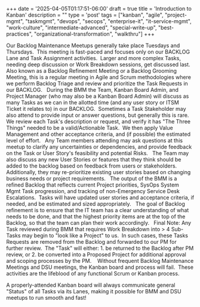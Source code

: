 +++
date = '2025-04-05T01:17:51-06:00'
draft = true
title = 'Introduction to Kanban'
description = ""
type = 'post'
tags = ["kanban", "agile", "project-mgmt", "taskmgmt", "devops", "secops", "enterprise-it", "it-service-mgmt", "work-culture", "intermediate-advanced", "special-write-up", "best-practices", "organizational-transformation", "walkthru"]
+++

Our Backlog Maintenance Meetups generally take place Tuesdays and Thursdays.  This meeting is fast-paced and focuses only on our BACKLOG Lane and Task Assignment activities.  Larger and more complex Tasks, needing deep discussion or Work Breakdown sessions, get discussed last. 
Also known as a Backlog Refinement Meeting or a Backlog Grooming Meeting, this is a regular meeting in Agile and Scrum methodologies where we perform Backlog Triage and review and prioritize the Task Requests in our BACKLOG.
 
During the BMM the Team, Kanban Board Admin, and Project Manager (who may also be a Kanban Board Admin) will discuss as many Tasks as we can in the allotted time (and any user story or ITSM Ticket it relates to) in our BACKLOG.  Sometimes a Task Stakeholder may also attend to provide input or answer questions, but generally this is rare. 
 
We review each Task's description or request, and verify it has "The Three Things" needed to be a valid/Actionable Task.  We then apply Value Management and other acceptance criteria, and (if possible) the estimated level of effort.
 
Any Team members attending may ask questions at this meetup to clarify any uncertainties or dependencies, and provide feedback on the Task or User Story's feasibility and potential Risks.
 
The Team may also discuss any new User Stories or features that they think should be added to the backlog based on feedback from users or stakeholders. Additionally, they may re-prioritize existing user stories based on changing business needs or project requirements.
 
The output of the BMM is a refined Backlog that reflects current Project priorities, SysOps System Mgmt Task progression, and tracking of non-Emergency Service Desk Escalations.  Tasks will have updated user stories and acceptance criteria, if needed, and be estimated and sized appropriately.
 
The goal of Backlog refinement is to ensure that the IT team has a clear understanding of what needs to be done, and that the highest priority items are at the top of the Backlog, so that the team can plan their work accordingly.
 
Final Note: Any Task reviewed during BMM that requires Work Breakdown into > 4 Sub-Tasks may begin to "look like a Project" to us.  In such cases, these Tasks Requests are removed from the Backlog and forwarded to our PM for further review.  The "Task" will either: 1. be returned to the Backlog after PM review, or 2. be converted into a Proposed Project for additional approval and scoping processes by the PM. 
 
Without frequent Backlog Maintenance Meetings and DSU meetings, the Kanban board and process will fail.  These activities are the lifeblood of any functional Scrum or Kanban process.

A properly-attended Kanban board will always communicate general "Status" of all Tasks via its Lanes, making it possible for BMM and DSU meetups to run smooth and fast!